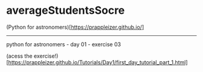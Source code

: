 # averageStudentsSocre

(Python for astronomers)[https://prappleizer.github.io/]

---

python for astronomers - day 01 - exercise 03

(acess the exercise!)[https://prappleizer.github.io/Tutorials/Day1/first_day_tutorial_part_1.html]
